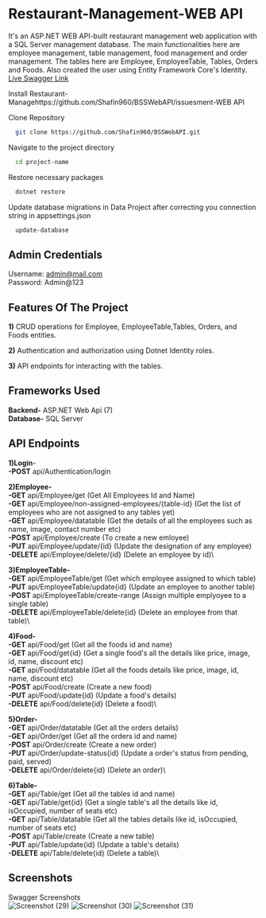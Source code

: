# Restaurant-Management-WEB API

It's an ASP.NET WEB API-built restaurant management web application with a SQL Server management database. The main functionalities here are employee management, table management, food management and order management. The tables here are Employee, EmployeeTable, Tables, Orders and Foods. Also created the user using Entity Framework Core's Identity.\
[Live Swagger Link](https://testapi.fashionlady.com.bd/swagger/index.html)



Install Restaurant-Managehttps://github.com/Shafin960/BSSWebAPI/issuesment-WEB API

Clone Repository 
```bash
  git clone https://github.com/Shafin960/BSSWebAPI.git
```
Navigate to the project directory
```bash
  cd project-name
```
Restore necessary packages
```bash
  dotnet restore
```
Update database migrations in Data Project after correcting you connection string in appsettings.json
```bash
  update-database
```

## Admin Credentials
Username: admin@mail.com \
Password: Admin@123

    
## Features Of The Project
**1)** CRUD operations for Employee, EmployeeTable,Tables, Orders, and Foods entities.

**2)** Authentication and authorization using Dotnet Identity roles.

**3)** API endpoints for interacting with the tables.

## Frameworks Used

**Backend-** ASP.NET Web Api (7)\
**Database-** SQL Server

## API Endpoints
**1)Login**- \
**-POST** api/Authentication/login

**2)Employee-**\
**-GET**   api/Employee/get  (Get All Employees Id and Name)\
**-GET**    api/Employee/non-assigned-employees/{table-id}  (Get the list of employees who are not assigned to any tables yet)\
**-GET**    api/Employee/datatable  (Get the details of all the employees such as name, image, contact number etc) \
**-POST**    api/Employee/create  (To create a new emloyee)\
**-PUT**    api/Employee/update/{id}  (Update the designation of any employee)\
**-DELETE**  api/Employee/delete/{id}  (Delete an employee by id)\

**3)EmployeeTable-**\
**-GET** api/EmployeeTable/get (Get which employee assigned to which table) \
**-PUT** api/EmployeeTable/update{id} (Update an employee to another table)\
**-POST** api/EmployeeTable/create-range (Assign multiple emplyoyee to a single table)\
**-DELETE** api/EmployeeTable/delete{id} (Delete an employee from that table)\

**4)Food-**\
**-GET** api/Food/get (Get all the foods id and name) \
**-GET** api/Food/get{id} (Get a single food's all the details like price, image, id, name, discount etc)\
**-GET** api/Food/datatable (Get all the foods details like price, image, id, name, discount etc)\
**-POST** api/Food/create (Create a new food)\
**-PUT** api/Food/update{id} (Update a food's details)\
**-DELETE** api/Food/delete{id} (Delete a food)\

**5)Order-**\
**-GET** api/Order/datatable (Get all the orders details) \
**-GET** api/Order/get (Get all the orders id and name)\
**-POST** api/Order/create (Create a new order)\
**-PUT** api/Order/update-status{id} (Update a order's status from pending, paid, served)\
**-DELETE** api/Order/delete{id} (Delete an order)\

**6)Table-**\
**-GET** api/Table/get (Get all the tables id and name) \
**-GET** api/Table/get{id} (Get a single table's all the details like id, isOccupied, number of seats etc)\
**-GET** api/Table/datatable (Get all the tables details like id, isOccupied, number of seats etc)\
**-POST** api/Table/create (Create a new table)\
**-PUT** api/Table/update{id} (Update a table's details)\
**-DELETE** api/Table/delete{id} (Delete a table)\



## Screenshots
Swagger Screenshots\
![Screenshot (29)](https://github.com/Shafin960/BSSWebAPI/assets/72936822/2add8e75-8a83-4a97-943b-85da0325587f)
![Screenshot (30)](https://github.com/Shafin960/BSSWebAPI/assets/72936822/3e2b41de-1ad6-46b8-a00e-e97ec9e82225)
![Screenshot (31)](https://github.com/Shafin960/BSSWebAPI/assets/72936822/acda8af5-12ee-450d-9e52-37b6e4e76868)





